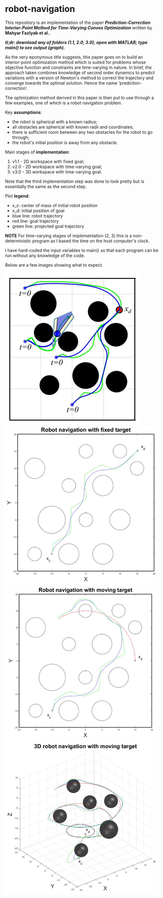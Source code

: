 # robot-navigation

This repository is an implementation of the paper _**Prediction-Correction Interior-Point Method for Time-Varying Convex Optimization**_ written by **Mahyar Fazlyab et al.**.

_**tl;dr: download any of folders (1.1, 2.0, 3.0); open with MATLAB; type main() to see output (graph).**_

As the very eponymous title suggests, this paper goes on to build an interior-point optimization method which is suited for problems whose objective function and constraints are time-varying in nature. In brief, the approach taken combines knowledge of second order dynamics to predict variations with a version of Newton's method to correct the trajectory and converge towards the optimal solution. Hence the name 'prediction-correction'.

The optimization method derived in this paper is then put to use through a few examples, one of which is a robot navigation problem.

Key **assumptions**:
* the robot is spherical with a known radius;
* all obstacles are spherical with known radii and coordinates;
* there is sufficient room between any two obstacles for the robot to go through;
* the robot's initial position is away from any obstacle.

Main stages of **implementation**:
1. v1.1 - 2D workspace with fixed goal;
2. v2.0 - 2D workspace with time-varying goal;
3. v3.0 - 3D workspace with time-varying goal.

Note that the third implementation step was done to look pretty but is essentially the same as the second step.

Plot **legend**:
* x_c: center of mass of initial robot position
* x_d: initial position of goal
* blue line: robot trajectory
* red line: goal trajectory
* green line: projected goal trajectory

**NOTE** For time-varying stages of implementation (2, 3) this is a non-deterministic program as I based the time on the host computer's clock.

I have hard-coded the input variables to main() so that each program can be run without any knowledge of the code.

Below are a few images showing what to expect.

![](/images/paper_plot.JPG)
![](/images/fixed_2d_plot.JPG)
![](/images/moving_2d_plot.JPG)
![](/images/moving_3d_plot.JPG)
